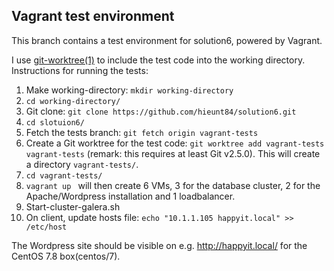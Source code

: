 ## Vagrant test environment

This branch contains a test environment for solution6, powered by Vagrant.

I use [git-worktree(1)](https://git-scm.com/docs/git-worktree) to include the test code into the working directory. Instructions for running the tests:

1. Make working-directory: `mkdir working-directory` 
2. `cd working-directory/`
3. Git clone: `git clone https://github.com/hieunt84/solution6.git`
4. `cd slotuion6/`
5. Fetch the tests branch: `git fetch origin vagrant-tests`
6. Create a Git worktree for the test code: `git worktree add vagrant-tests vagrant-tests` (remark: this requires at least Git v2.5.0). This will create a directory `vagrant-tests/`.
7. `cd vagrant-tests/`
8. `vagrant up ` will then create 6 VMs, 3 for the database cluster, 2 for the Apache/Wordpress installation and 1 loadbalancer.
9. Start-cluster-galera.sh
10. On client, update hosts file: `echo "10.1.1.105 happyit.local" >> /etc/host`

The Wordpress site should be visible on e.g. <http://happyit.local/> for the CentOS 7.8 box(centos/7).

